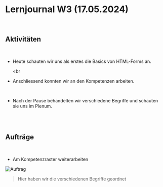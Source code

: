 # Lernjournal W3 (17.05.2024)

<br>

## Aktivitäten

<br>

- Heute schauten wir uns als erstes die Basics von HTML-Forms an.

  <br
  

- Anschliessend konnten wir an den Kompetenzen arbeiten.

  <br>


- Nach der Pause behandelten wir verschiedene Begriffe und schauten sie uns im Plenum.

<br>
<br>

## Aufträge

<br>

- Am Kompetenzraster weiterarbeiten

![Auftrag](Sonstiges/imgs/Auftrag_Datentypen)
> Hier haben wir die verschiedenen Begriffe geordnet
<br>
